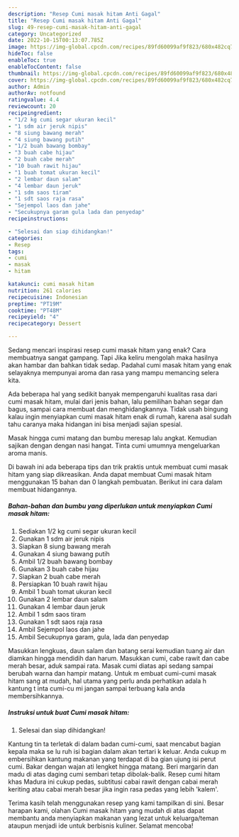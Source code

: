 ```yaml
---
description: "Resep Cumi masak hitam Anti Gagal"
title: "Resep Cumi masak hitam Anti Gagal"
slug: 49-resep-cumi-masak-hitam-anti-gagal
category: Uncategorized
date: 2022-10-15T00:13:07.785Z
image: https://img-global.cpcdn.com/recipes/89fd60099af9f823/680x482cq70/cumi-masak-hitam-foto-resep-utama.jpg
hideToc: false
enableToc: true
enableTocContent: false
thumbnail: https://img-global.cpcdn.com/recipes/89fd60099af9f823/680x482cq70/cumi-masak-hitam-foto-resep-utama.jpg
cover: https://img-global.cpcdn.com/recipes/89fd60099af9f823/680x482cq70/cumi-masak-hitam-foto-resep-utama.jpg
author: Admin
authorAv: notfound
ratingvalue: 4.4
reviewcount: 20
recipeingredient:
- "1/2 kg cumi segar ukuran kecil"
- "1 sdm air jeruk nipis"
- "8 siung bawang merah"
- "4 siung bawang putih"
- "1/2 buah bawang bombay"
- "3 buah cabe hijau"
- "2 buah cabe merah"
- "10 buah rawit hijau"
- "1 buah tomat ukuran kecil"
- "2 lembar daun salam"
- "4 lembar daun jeruk"
- "1 sdm saos tiram"
- "1 sdt saos raja rasa"
- "Sejempol laos dan jahe"
- "Secukupnya garam gula lada dan penyedap"
recipeinstructions:

- "Selesai dan siap dihidangkan!"
categories:
- Resep
tags:
- cumi
- masak
- hitam

katakunci: cumi masak hitam 
nutrition: 261 calories
recipecuisine: Indonesian
preptime: "PT19M"
cooktime: "PT48M"
recipeyield: "4"
recipecategory: Dessert

---
```



Sedang mencari inspirasi resep cumi masak hitam yang enak? Cara membuatnya sangat gampang. Tapi Jika keliru mengolah maka hasilnya akan hambar dan bahkan tidak sedap. Padahal cumi masak hitam yang enak selayaknya mempunyai aroma dan rasa yang mampu memancing selera kita.


Ada beberapa hal yang sedikit banyak mempengaruhi kualitas rasa dari cumi masak hitam, mulai dari jenis bahan, lalu pemilihan bahan segar dan bagus, sampai cara membuat dan menghidangkannya. Tidak usah bingung kalau ingin menyiapkan cumi masak hitam enak di rumah, karena asal sudah tahu caranya maka hidangan ini bisa menjadi sajian spesial.

Masak hingga cumi matang dan bumbu meresap lalu angkat. Kemudian sajikan dengan dengan nasi hangat. Tinta cumi umumnya mengeluarkan aroma manis.


Di bawah ini ada beberapa tips dan trik praktis untuk membuat cumi masak hitam yang siap dikreasikan. Anda dapat membuat Cumi masak hitam menggunakan 15 bahan dan 0 langkah pembuatan. Berikut ini cara dalam membuat hidangannya.

<!--inarticleads1-->

##### Bahan-bahan dan bumbu yang diperlukan untuk menyiapkan Cumi masak hitam:

1. Sediakan 1/2 kg cumi segar ukuran kecil
1. Gunakan 1 sdm air jeruk nipis
1. Siapkan 8 siung bawang merah
1. Gunakan 4 siung bawang putih
1. Ambil 1/2 buah bawang bombay
1. Gunakan 3 buah cabe hijau
1. Siapkan 2 buah cabe merah
1. Persiapkan 10 buah rawit hijau
1. Ambil 1 buah tomat ukuran kecil
1. Gunakan 2 lembar daun salam
1. Gunakan 4 lembar daun jeruk
1. Ambil 1 sdm saos tiram
1. Gunakan 1 sdt saos raja rasa
1. Ambil Sejempol laos dan jahe
1. Ambil Secukupnya garam, gula, lada dan penyedap


Masukkan lengkuas, daun salam dan batang serai kemudian tuang air dan diamkan hingga mendidih dan harum. Masukkan cumi, cabe rawit dan cabe merah besar, aduk sampai rata. Masak cumi diatas api sedang sampai berubah warna dan hampir matang. Untuk m embuat cumi-cumi masak hitam sang at mudah, hal utama yang perlu anda perhatikan adala h kantung t inta cumi-cu mi jangan sampai terbuang kala anda membersihkannya. 

<!--inarticleads2-->

##### Instruksi untuk buat Cumi masak hitam:


1. Selesai dan siap dihidangkan!

Kantung tin ta terletak di dalam badan cumi-cumi, saat mencabut bagian kepala maka se lu ruh isi bagian dalam akan tertari k keluar. Anda cukup m embersihkan kantung makanan yang terdapat di ba gian ujung isi perut cumi. Bakar dengan wajan ati lengket hingga matang. Beri margarin dan madu di atas daging cumi sembari tetap dibolak-balik. Resep cumi hitam khas Madura ini cukup pedas, subtitusi cabai rawit dengan cabai merah keriting atau cabai merah besar jika ingin rasa pedas yang lebih &#39;kalem&#39;. 

Terima kasih telah menggunakan resep yang kami tampilkan di sini. Besar harapan kami, olahan Cumi masak hitam yang mudah di atas dapat membantu anda menyiapkan makanan yang lezat untuk keluarga/teman ataupun menjadi ide untuk berbisnis kuliner. Selamat mencoba!
